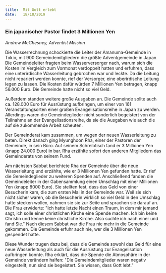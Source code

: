 ```yaml
---
title:  Mit Gott erlebt
date:   18/10/2019
---
```


### Ein japanischer Pastor findet 3 Millionen Yen

_Andrew McChesney, Adventist Mission_

Die Wasserrechnung schockierte die Leiter der Amanuma-Gemeinde in Tokio, mit 900 Gemeindemitgliedern die größte Adventgemeinde in Japan. Die Gemeindeleiter fragten beim Wasserversorger nach, warum sich die Kosten im Vergleich zum Vormonat verdoppelt hatten und erfuhren, dass eine unterirdische Wasserleitung gebrochen war und leckte. Da die Leitung nicht repariert werden konnte, rief der Versorger, eine oberirdische Leitung legen zu lassen. Die Kosten dafür würden 7 Millionen Yen betragen, knapp 56.000 Euro. Die Gemeinde hatte nicht so viel Geld.

Außerdem standen weitere große Ausgaben an. Die Gemeinde sollte auch ca. 128.000 Euro für Ausrüstung aufbringen, um einer von 161 Veranstaltungsorten einer großen Evangelisationsreihe in Japan zu werden. Allerdings waren die Gemeindeglieder nicht sonderlich begeistert von der Teilnahme an der Evangelisationsreihe, da sie die Ausgaben wie auch die auf sie zukommende Arbeit scheuten.

Der Gemeinderat kam zusammen, um wegen der neuen Wasserleitung zu beten. Direkt danach ging Myunghoon Rha, einer der Pastoren der Gemeinde, in sein Büro. Auf seinem Schreibtisch fand er 3 Millionen Yen (knapp 24.000 Euro) in bar. Rha erzählte sofort den anderen Mitgliedern das Gemeinderats von seinem Fund.

Am nächsten Sabbat berichtete Rha der Gemeinde über die neue Wasserleitung und erzählte, wie er 3 Millionen Yen gefunden hatte. Er rief die Gemeindeglieder zu weiteren Spenden auf. Anschließend fanden die Gemeindeleiter in der Gabensammlung einen Umschlag mit einer Millionen Yen (knapp 8000 Euro). Sie stellten fest, dass das Geld von einer Besucherin kam, die zum ersten Mal in der Gemeinde war. Weil sie sich nicht sicher waren, ob die Besucherin wirklich so viel Geld in den Umschlag hatte stecken wollen, nahmen sie sie zur Seite und sprachen sie darauf an. Die Frau erwiderte: "Ich hatte letzte Nacht einen Traum, in dem mir jemand sagt, ich solle einer christlichen Kirche eine Spende machen. Ich bin keine Christin und kenne keine christliche Kirche. Also suchte ich nach einer und fand Sie." Nach diesem Sabbat war die Frau nie mehr in die Gemeinde gekommen. Die Gemeinde erfuhr auch nie, wer die 3 Millionen Yen gespendet hatte.

Diese Wunder trugen dazu bei, dass die Gemeinde sowohl das Geld für eine neue Wasserleitung als auch für die Ausrüstung zur Evangelisation aufbringen konnte. Rha erklärt, dass die Spende die Atmosphäre in der Gemeinde verändern halfen: "Die Gemeindemitglieder waren negativ eingestellt, nun sind sie begeistert. Sie wissen, dass Gott lebt."
